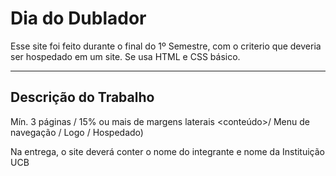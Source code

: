# Dia do Dublador

Esse site foi feito durante o final do 1º Semestre, com o criterio que deveria ser hospedado em um site. Se usa HTML e CSS básico.

---

## Descrição do Trabalho

Mín. 3 páginas / 15% ou mais de margens laterais <conteúdo>/ Menu de navegação <superior ou lateral>/ Logo <link home> / Hospedado)

Na entrega, o site deverá conter o nome do integrante e nome da Instituição UCB

